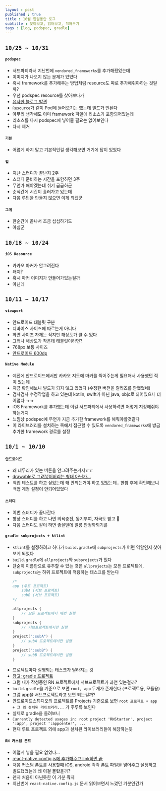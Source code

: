 ```yaml
---
layout : post
published : true
title : 10월 한달동안 로그
subtitle : 찾아보고, 읽어보고, 적어두기
tags : [log, podspec, gradle]
---
```


## `10/25 ~ 10/31`
#### `podspec`
- 서드파티라서 지난번에 `vendored_frameworks`를 추가해줬었는데
- 이미지가 나오지 않는 문제가 있었다
- 혹시 framework를 추가해주는 방법처럼 resource도 따로 추가해줘야하는 것일까?
- 우선 podspec resource를 찾아보다가
- [유사한 블로그 발견](https://daddy73e.tistory.com/6)
- `Resource`가 같이 Pod에 들어오기는 했는데 빌드가 안된다
- 아무리 생각해도 이미 framework 파일에 리소스가 포함되어있는데
- 리소스를 다시 podspec에 넣어줄 필요는 없어보인다
- 다시 제거

#### `기본`
- 어렵게 하지 말고 기본적인걸 생각해보면 거기에 답이 있었다

#### `헐`
- 지난 스터디가 끝난지 2주
- 스터디 준비하는 시간을 포함하면 3주
- 무언가 해야겠는데 쉬기 급급하군
- 순식간에 시간이 흘러가고 있는데
- 다음 루틴을 만들지 않으면 이게 되겠군

#### `그게`
- 한순간에 끝나서 조금 섭섭하기도
- 아쉽군


## `10/18 ~ 10/24`
#### `iOS Resource`
- 카카오 마커가 안그려진다
- 왜지?
- 혹시 마커 이미지가 안들어가있는걸까
- 아닌데
 

## `10/11 ~ 10/17`
#### `viewport`
- 안드로이드 태블릿 구분
- 디바이스 사이즈에 따르는게 아니다
- 화면 사이즈 자체는 작지만 해상도가 클 수 있다
- 그러나 해상도가 작은데 태블릿이라면?
- 768px 보통 사이즈
- [안드로이드 600dp](https://developer.android.com/training/multiscreen/screensizes#TaskUseSWQuali)

#### `Native Module`
- 예전에 안드로이드에서만 카카오 지도에 마커를 찍어주는게 필요해서 사용했던 적이 있는데
- 지금 확인해보니 빌드가 되지 않고 있었다 (수정한 버전을 릴리즈를 안했었네)
- 겸사겸사 수정작업을 하고 있는데 kotlin, swift가 아닌 java, objc로 되어있으니 더 어렵다 ㅠㅠ
- iOS Framework를 추가했는데 이걸 서드파티에서 사용하려면 어떻게 지정해줘야하는거지
- 느낌상 podspec에 무언가 지금 추가한 framework를 해줘야할것같다
- 이 라이브러리를 설치하는 쪽에서 접근할 수 있도록 `vendored_frameworks`에 방금 추가한 framework 경로를 설정


## `10/1 ~ 10/10`
#### `안드로이드`
- 왜 테두리가 있는 버튼을 안그려주는거지ㅠㅠ
- [drawable로 그려넣어버리는 형태 아닌가...](https://medium.com/@dblackker/android-bordered-button-3d3016848b8a)
- 백업 테스트를 하고 싶었는데 왜 안되는거야 하고 있었는데.. 한참 후에 확인해보니 백업 계정 설정이 안되어있었다

#### `스터디`
- 이번 스터디가 끝나간다
- 항상 스터디를 하고 나면 의욕충전, 동기부여, 자극도 받고 🤝
- 다음 스터디도 같이 하면 좋을텐데 얼릉 안정화되기를

#### `gradle subprojects + ktlint`
- `ktlint`를 설정하려고 하다가 `build.gradle`에 `subprojects`가 어떤 역할인지 찾아보게 되었다
- `build.gradle`에 `allprojects`와 `subprojects`가 있다
- 단순히 이름만으로 유추할 수 있는 것은 `allprojects`는 모든 프로젝트에, `subprojects`는 하위 프로젝트에 적용하는 태스크를 받는다
	```kts
	/*
	app (루트 프로젝트)
		subA (서브 프로젝트)
		subB (서브 프로젝트)
	*/
	
	allprojects {
		// 모든 프로젝트에서 매번 실행
	}
	subprojects {
		// 서브프로젝트에서만 실행
	}
	project(":subA") {
		// subA 프로젝트에서만 실행
	}
	project(":subB") {
		// subB 프로젝트에서만 실행
	}
	```
- 프로젝트마다 실행되는 태스크가 달라지는 것
- [참고: gradle 프로젝트](https://kwonnam.pe.kr/wiki/gradle/multiproject)
- 그럼 내가 작성중인 RN 프로젝트에서 서브프로젝트가 과연 있는걸까?
- `build.gradle`을 기준으로 보면 `root, app` 두개가 존재한다 (프로젝트용, 모듈용)
- 그럼 app을 서브프로젝트라고 보면 되는걸까?
- 안드로이드스튜디오의 프로젝트를 Projects 기준으로 보면 `root 프로젝트 + app + 그 외 설치된 라이브러리...` 가 주루륵 보인다
- 실제로 gradle을 돌려보니
- `Currently detected usages in: root project 'RNStarter', project ':app', project ':appcenter', ...`
- 현재 루트 프로젝트 외에 app과 설치된 라이브러리들이 해당하는듯

#### `RN 커스텀 폰트`
- 어렵게 넣을 필요 없었다...
- [react-native.config.js에 추가해주고 link하면 끝](https://mehrankhandev.medium.com/ultimate-guide-to-use-custom-fonts-in-react-native-77fcdf859cf4)
- 처음 커스텀 폰트를 사용할때 iOS, android 각각 폰트 파일을 넣어주고 설정하고 빌드했었는데 왜 이걸 몰랐을까?
- 왠지 처음이 아닌듯한 이 기분 뭐지
- 지난번에 `react-native.config.js` 문서 읽어보면서 느꼈던 기분인건가